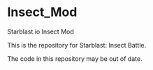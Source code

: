 # Insect_Mod
Starblast.io Insect Mod

This is the repository for Starblast: Insect Battle.

The code in this repository may be out of date.
